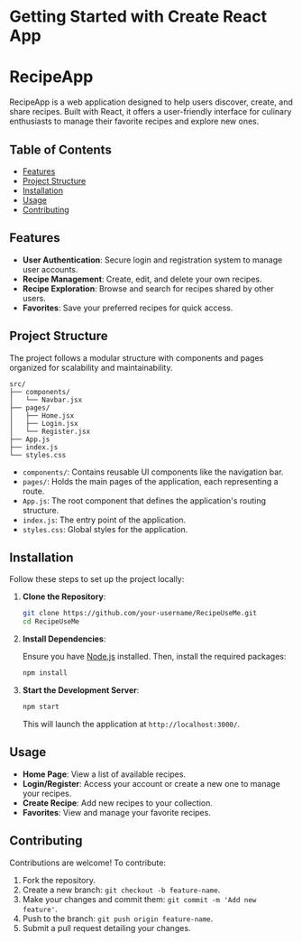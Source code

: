 # Getting Started with Create React App
# RecipeApp

RecipeApp is a web application designed to help users discover, create, and share recipes. Built with React, it offers a user-friendly interface for culinary enthusiasts to manage their favorite recipes and explore new ones.

## Table of Contents

- [Features](#features)
- [Project Structure](#project-structure)
- [Installation](#installation)
- [Usage](#usage)
- [Contributing](#contributing)

## Features

- **User Authentication**: Secure login and registration system to manage user accounts.
- **Recipe Management**: Create, edit, and delete your own recipes.
- **Recipe Exploration**: Browse and search for recipes shared by other users.
- **Favorites**: Save your preferred recipes for quick access.

## Project Structure

The project follows a modular structure with components and pages organized for scalability and maintainability.

```
src/
├── components/
│   └── Navbar.jsx
├── pages/
│   ├── Home.jsx
│   ├── Login.jsx
│   └── Register.jsx
├── App.js
├── index.js
└── styles.css
```

- `components/`: Contains reusable UI components like the navigation bar.
- `pages/`: Holds the main pages of the application, each representing a route.
- `App.js`: The root component that defines the application's routing structure.
- `index.js`: The entry point of the application.
- `styles.css`: Global styles for the application.

## Installation

Follow these steps to set up the project locally:

1. **Clone the Repository**:

   ```bash
   git clone https://github.com/your-username/RecipeUseMe.git
   cd RecipeUseMe
   ```

2. **Install Dependencies**:

   Ensure you have [Node.js](https://nodejs.org/) installed. Then, install the required packages:

   ```bash
   npm install
   ```

3. **Start the Development Server**:

   ```bash
   npm start
   ```

   This will launch the application at `http://localhost:3000/`.

## Usage

- **Home Page**: View a list of available recipes.
- **Login/Register**: Access your account or create a new one to manage your recipes.
- **Create Recipe**: Add new recipes to your collection.
- **Favorites**: View and manage your favorite recipes.

## Contributing

Contributions are welcome! To contribute:

1. Fork the repository.
2. Create a new branch: `git checkout -b feature-name`.
3. Make your changes and commit them: `git commit -m 'Add new feature'`.
4. Push to the branch: `git push origin feature-name`.
5. Submit a pull request detailing your changes.

